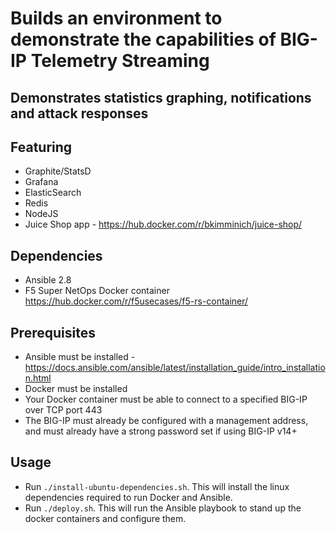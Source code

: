 # Builds an environment to demonstrate the capabilities of BIG-IP Telemetry Streaming
## Demonstrates statistics graphing, notifications and attack responses

## Featuring
- Graphite/StatsD
- Grafana
- ElasticSearch
- Redis
- NodeJS
- Juice Shop app - https://hub.docker.com/r/bkimminich/juice-shop/

## Dependencies
- Ansible 2.8
- F5 Super NetOps Docker container https://hub.docker.com/r/f5usecases/f5-rs-container/

## Prerequisites
- Ansible must be installed - https://docs.ansible.com/ansible/latest/installation_guide/intro_installation.html
- Docker must be installed
- Your Docker container must be able to connect to a specified BIG-IP over TCP port 443
- The BIG-IP must already be configured with a management address, and must already have a strong password set if using BIG-IP v14+

## Usage
- Run `./install-ubuntu-dependencies.sh`. This will install the linux dependencies required to run Docker and Ansible.
- Run `./deploy.sh`. This will run the Ansible playbook to stand up the docker containers and configure them.
